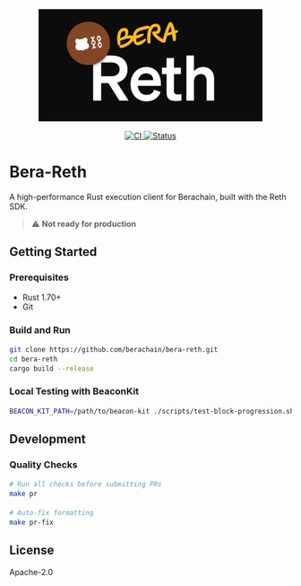 <div align="center">

<img src="assets/bera-reth.png" alt="Bera-Reth" width="400"/>

<p>
  <a href="https://github.com/berachain/bera-reth/actions/workflows/ci.yml">
    <img src="https://github.com/berachain/bera-reth/actions/workflows/ci.yml/badge.svg" alt="CI"/>
  </a>
  <a href="https://github.com/berachain/bera-reth">
    <img src="https://img.shields.io/badge/status-in%20development-yellow.svg" alt="Status"/>
  </a>
</p>

</div>

# Bera-Reth

A high-performance Rust execution client for Berachain, built with the Reth SDK.

> ⚠️ **Not ready for production**

## Getting Started

### Prerequisites

- Rust 1.70+
- Git

### Build and Run

```bash
git clone https://github.com/berachain/bera-reth.git
cd bera-reth
cargo build --release
```

### Local Testing with BeaconKit

```bash
BEACON_KIT_PATH=/path/to/beacon-kit ./scripts/test-block-progression.sh
```

## Development

### Quality Checks

```bash
# Run all checks before submitting PRs
make pr

# Auto-fix formatting
make pr-fix
```

## License

Apache-2.0
